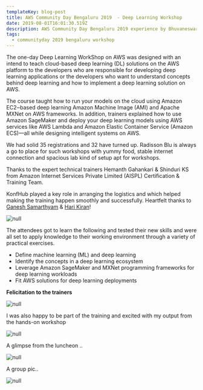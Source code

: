```yaml
---
templateKey: blog-post
title: AWS Community Day Bengaluru 2019  - Deep Learning Workshop
date: 2019-08-01T16:01:30.519Z
description: AWS Community Day Bengaluru 2019 experience by Bhuvaneswari Subramani
tags:
  - communityday 2019 bengaluru workshop
---
```

The one-day Deep Learning WorkShop on AWS was designed with an intend to teach cloud-based deep learning (DL) solutions on the AWS platform to the developers who are responsible for developing deep learning applications or the developers who want to understand concepts behind deep learning and how to implement a deep learning solution on AWS.

The course taught how to run your models on the cloud using Amazon EC2‒based deep learning Amazon Machine Image (AMI) and Apache MXNet on AWS frameworks. In addition, trainers explained how to use Amazon SageMaker and deploy your deep learning models using AWS services like AWS Lambda and Amazon Elastic Container Service (Amazon ECS)—all while designing intelligent systems on AWS.

We had solid 35 registrations and 32 have turned up. Radisson Blu is always a go to place for such workshops with yummy food, stable internet connection and spacious lab kind of setup apt for workshops.

Thanks to the expert technical trainers Hemanth Gahankari & Shinduri KS from Amazon Internet Services Private Limited (AISPL) Certification & Training Team.

KonfHub played a key role in arranging the logistics and which helped making the training happen smoothly and successfully. Heartfelt thanks to [Ganesh Samarthyam](https://twitter.com/GSamarthyam) & [Hari Kiran](https://www.linkedin.com/in/gharikiran/)!

![null](/img/dlw_2.png)

The attendees got to learn the following and tested their new skills and were all set to apply knowledge to their working environment through a variety of practical exercises.

* Define machine learning (ML) and deep learning
* Identify the concepts in a deep learning ecosystem
* Leverage Amazon SageMaker and MXNet programming frameworks for deep learning workloads
* Fit AWS solutions for deep learning deployments

**Felicitation to the trainers**

![null](/img/dlw_5.png)

I was also happy to be part of the training and excited with my output from the hands-on workshop

![null](/img/dlw_4.png)

A glimpse from the luncheon ..

![null](/img/dlw_3.png)

A group pic..

![null](/img/dlw_6.png)
